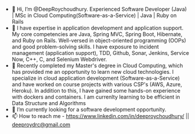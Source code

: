 - 👋 Hi, I’m @DeepRoychoudhury. Experienced Software Developer (Java) | MSc in Cloud Computing(Software-as-a-Service) | Java | Ruby on Rails
- 👀 I have expertise in application development and application support. My core competencies are Java, Spring MVC, Spring Boot, Hibernate, 
and Ruby on Rails. Well-versed in object-oriented programming (OOPs) and good problem-solving skills. I have exposure to incident management (application support), 
TDD, Github, Sonar, Jenkins, Service Now, C++, C, and Selenium Webdriver.
- 🌱 Recently completed my Master's degree in Cloud Computing, which has provided me an opportunity to learn new cloud technologies. I specialize in 
cloud application development (Software-as-a-Service) and have worked on course projects with various CSP's (AWS, Azure, Heroku). In addition to this, 
I have gained some hands-on experience with dockers and containers. I am currenlty learning to be efficient in Data Structure and Algorithms
- 💞️ I’m currently looking for a software development opportunity.
- 📫 How to reach me - https://www.linkedin.com/in/deeproychoudhury/  ||   deeproydrc@gmail.com

<!---
DeepRoychoudhury/DeepRoychoudhury is a ✨ special ✨ repository because its `README.md` (this file) appears on your GitHub profile.
You can click the Preview link to take a look at your changes.
--->
